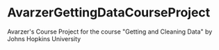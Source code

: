 AvarzerGettingDataCourseProject
===============================

Avarzer's Course Project for the course "Getting and Cleaning Data" by Johns Hopkins University
